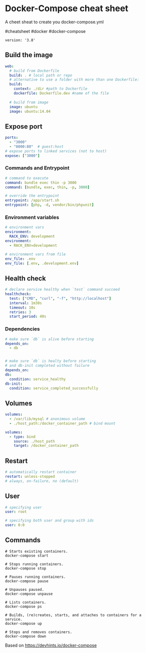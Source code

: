 # Docker-Compose cheat sheet
A cheet sheat to create you docker-compose.yml

#cheatsheet #docker #docker-compose

`version: '3.8'`

## Build the image

```yaml
web:
  # build from Dockerfile
  build: . # local path or repo
  # alternative to use a folder with more than one Dockerfile:
  build:
    context: ./dir #path to Dockerfile
    dockerfile: Dockerfile.dev #name of the file
    
  # build from image
  image: ubuntu
  image: ubuntu:14.04
```

## Expose port

```yaml
ports:
  - "3000"
  - "8000:80"  # guest:host
# expose ports to linked services (not to host)
expose: ["3000"]
```

### Commands and Entrypoint

```yaml
# command to execute
command: bundle exec thin -p 3000
command: [bundle, exec, thin, -p, 3000]

# override the entrypoint
entrypoint: /app/start.sh
entrypoint: [php, -d, vendor/bin/phpunit]
```

### Environment variables

```yaml
# environment vars
environment:
  RACK_ENV: development
environment:
  - RACK_ENV=development

# environment vars from file
env_file: .env
env_file: [.env, .development.env]
```

## Health check

```yaml
# declare service healthy when `test` command succeed
healthcheck:
  test: ["CMD", "curl", "-f", "http://localhost"]
  interval: 1m30s
  timeout: 10s
  retries: 3
  start_period: 40s
```

### Dependencies

```yaml
# make sure `db` is alive before starting
depends_on:
  - db


# make sure `db` is healty before starting
# and db-init completed without failure
depends_on:
db:
  condition: service_healthy
db-init:
  condition: service_completed_successfully

```

## Volumes

```yaml
volumes:
  - /var/lib/mysql # anonimous volume
  - ./host_path:/docker_container_path # bind mount
```
```yaml
volumes:
  - type: bind
    source: ./host_path
    target: /docker_container_path
```

## Restart

```yaml
# automatically restart container
restart: unless-stopped
# always, on-failure, no (default)
```

## User

```yaml
# specifying user
user: root
```

```yaml
# specifying both user and group with ids
user: 0:0
```
## Commands
``` shell
# Starts existing containers.
docker-compose start

# Stops running containers.
docker-compose stop

# Pauses running containers.
docker-compose pause

# Unpauses paused.
docker-compose unpause

# Lists containers.
docker-compose ps

# Builds, (re)creates, starts, and attaches to containers for a service.
docker-compose up

# Stops and removes containers.
docker-compose down
```


Based on https://devhints.io/docker-compose
